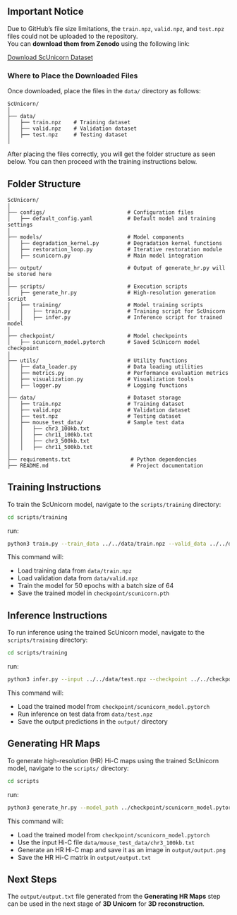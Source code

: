 ## Important Notice

Due to GitHub’s file size limitations, the `train.npz`, `valid.npz`, and `test.npz` files could not be uploaded to the repository.  
You can **download them from Zenodo** using the following link:

[Download ScUnicorn Dataset](https://zenodo.org/uploads/15079331?token=eyJhbGciOiJIUzUxMiJ9.eyJpZCI6ImRkYzI5MmQwLTdmYWQtNGIwNi04YWIzLWU4ZmViYzMxNmNlOSIsImRhdGEiOnt9LCJyYW5kb20iOiJlMmI0NmNhYjliNWY5ZjA2N2I5ZThkN2EwMDgzODk3ZCJ9.Ql-dXIRmoFgjZXe4Psw3G-mv_uAmM8bqLrfKhNC92PdoLPgCKEIKaRob73gZrYcNV7hW9Bc3XF_pk6ml8fL22A)

### **Where to Place the Downloaded Files**
Once downloaded, place the files in the `data/` directory as follows:

```
ScUnicorn/
│
├── data/
│   ├── train.npz    # Training dataset
│   ├── valid.npz    # Validation dataset
│   ├── test.npz     # Testing dataset
│
```

After placing the files correctly, you will get the folder structure as seen below. You can then proceed with the training instructions below.



## Folder Structure
```
ScUnicorn/
│
├── configs/                          # Configuration files
│   ├── default_config.yaml           # Default model and training settings
│
├── models/                           # Model components
│   ├── degradation_kernel.py         # Degradation kernel functions
│   ├── restoration_loop.py           # Iterative restoration module
│   ├── scunicorn.py                  # Main model integration
│
├── output/                           # Output of generate_hr.py will be stored here
│
├── scripts/                          # Execution scripts
│   ├── generate_hr.py                # High-resolution generation script
│   ├── training/                     # Model training scripts
│   │   ├── train.py                  # Training script for ScUnicorn
│   │   ├── infer.py                  # Inference script for trained model
│
├── checkpoint/                       # Model checkpoints
│   ├── scunicorn_model.pytorch       # Saved ScUnicorn model checkpoint
│
├── utils/                            # Utility functions
│   ├── data_loader.py                # Data loading utilities
│   ├── metrics.py                    # Performance evaluation metrics
│   ├── visualization.py              # Visualization tools
│   ├── logger.py                     # Logging functions
│
├── data/                             # Dataset storage
│   ├── train.npz                     # Training dataset
│   ├── valid.npz                     # Validation dataset
│   ├── test.npz                      # Testing dataset
│   ├── mouse_test_data/              # Sample test data
│   │   ├── chr3_100kb.txt
│   │   ├── chr11_100kb.txt
│   │   ├── chr3_500kb.txt
│   │   ├── chr11_500kb.txt
│
├── requirements.txt                   # Python dependencies
├── README.md                          # Project documentation
```

## Training Instructions

To train the ScUnicorn model, navigate to the `scripts/training` directory:
```bash
cd scripts/training
```
run:

```bash
python3 train.py --train_data ../../data/train.npz --valid_data ../../data/valid.npz --epochs 50 --batch_size 64 --lr 0.0003
```

This command will:
- Load training data from `data/train.npz`
- Load validation data from `data/valid.npz`
- Train the model for 50 epochs with a batch size of 64
- Save the trained model in `checkpoint/scunicorn.pth`

## Inference Instructions

To run inference using the trained ScUnicorn model, navigate to the `scripts/training` directory:
```bash
cd scripts/training
```
run:

```bash
python3 infer.py --input ../../data/test.npz --checkpoint ../../checkpoint/scunicorn_model.pytorch --output ../../output/
```

This command will:
- Load the trained model from `checkpoint/scunicorn_model.pytorch`
- Run inference on test data from `data/test.npz`
- Save the output predictions in the `output/` directory

## Generating HR Maps

To generate high-resolution (HR) Hi-C maps using the trained ScUnicorn model, navigate to the `scripts/` directory:
```bash
cd scripts
```
run:

```bash
python3 generate_hr.py --model_path ../checkpoint/scunicorn_model.pytorch --data_path ../data/mouse_test_data/chr3_100kb.txt --output_image_path ../output/output.png --output_hic_path ../output/output.txt
```

This command will:
- Load the trained model from `checkpoint/scunicorn_model.pytorch`
- Use the input Hi-C file `data/mouse_test_data/chr3_100kb.txt`
- Generate an HR Hi-C map and save it as an image in `output/output.png`
- Save the HR Hi-C matrix in `output/output.txt`

## Next Steps

The `output/output.txt` file generated from the **Generating HR Maps** step can be used in the next stage of **3D Unicorn** for **3D reconstruction**.
